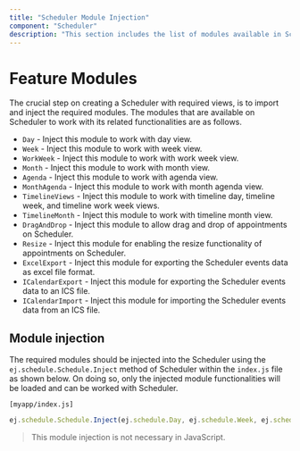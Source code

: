 ```yaml
---
title: "Scheduler Module Injection"
component: "Scheduler"
description: "This section includes the list of modules available in Scheduler and also explains how to inject it in application to use specific functionalities."
---
```


# Feature Modules

The crucial step on creating a Scheduler with required views, is to import and inject the required modules. The modules that are available on Scheduler to work with its related functionalities are as follows.

* `Day` - Inject this module to work with day view.
* `Week` - Inject this module to work with week view.
* `WorkWeek` - Inject this module to work with work week view.
* `Month` - Inject this module to work with month view.
* `Agenda` - Inject this module to work with agenda view.
* `MonthAgenda` - Inject this module to work with month agenda view.
* `TimelineViews` - Inject this module to work with timeline day, timeline week, and timeline work week views.
* `TimelineMonth` - Inject this module to work with timeline month view.
* `DragAndDrop` - Inject this module to allow drag and drop of appointments on Scheduler.
* `Resize` - Inject this module for enabling the resize functionality of appointments on Scheduler.
* `ExcelExport` - Inject this module for exporting the Scheduler events data as excel file format.
* `ICalendarExport` - Inject this module for exporting the Scheduler events data to an ICS file.
* `ICalendarImport` - Inject this module for importing the Scheduler events data from an ICS file.

## Module injection

The required modules should be injected into the Scheduler using the `ej.schedule.Schedule.Inject` method of Scheduler within the `index.js` file as shown below. On doing so, only the injected module functionalities will be loaded and can be worked with Scheduler.

`[myapp/index.js]`

```typescript
ej.schedule.Schedule.Inject(ej.schedule.Day, ej.schedule.Week, ej.schedule.WorkWeek, ej.schedule.Month, ej.schedule.Agenda, ej.schedule.MonthAgenda);
```

> This module injection is not necessary in JavaScript.